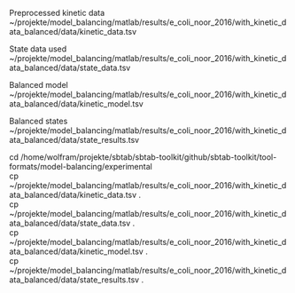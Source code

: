 Preprocessed kinetic data  
~/projekte/model_balancing/matlab/results/e_coli_noor_2016/with_kinetic_data_balanced/data/kinetic_data.tsv   
  
State data used  
~/projekte/model_balancing/matlab/results/e_coli_noor_2016/with_kinetic_data_balanced/data/state_data.tsv  
  
Balanced model  
~/projekte/model_balancing/matlab/results/e_coli_noor_2016/with_kinetic_data_balanced/data/kinetic_model.tsv  
  
Balanced states  
~/projekte/model_balancing/matlab/results/e_coli_noor_2016/with_kinetic_data_balanced/data/state_results.tsv  
  
  
cd /home/wolfram/projekte/sbtab/sbtab-toolkit/github/sbtab-toolkit/tool-formats/model-balancing/experimental  
cp ~/projekte/model_balancing/matlab/results/e_coli_noor_2016/with_kinetic_data_balanced/data/kinetic_data.tsv .  
cp ~/projekte/model_balancing/matlab/results/e_coli_noor_2016/with_kinetic_data_balanced/data/state_data.tsv .  
cp ~/projekte/model_balancing/matlab/results/e_coli_noor_2016/with_kinetic_data_balanced/data/kinetic_model.tsv .   
cp ~/projekte/model_balancing/matlab/results/e_coli_noor_2016/with_kinetic_data_balanced/data/state_results.tsv .  
